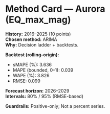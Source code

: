 # Method Card — Aurora (EQ_max_mag)

**History:** 2016–2025 (10 points)  
**Chosen method:** ARIMA  
**Why:** Decision ladder + backtests.

**Backtest (rolling-origin):**
- sMAPE (%): 3.636
- MAPE (bounded, 0–1): 0.039
- WAPE (%): 3.826
- RMSE: 0.099

**Forecast horizon:** 2026–2029  
**Intervals:** 80% / 95% (RMSE-based)

**Guardrails:** Positive-only; Not a percent series.
